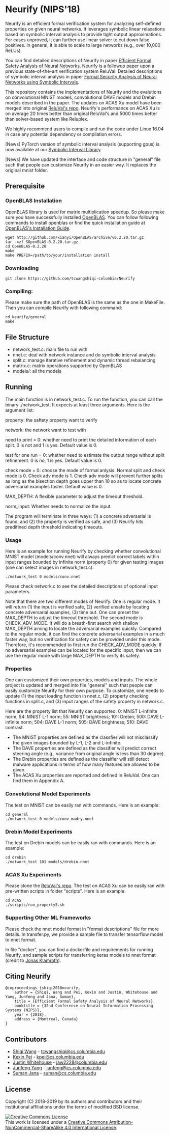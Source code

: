 # Neurify (NIPS'18)
Neurify is an efficient formal verification system for analyzing self-defined properties on given neural networks. It leverages symbolic linear relaxations based on symbolic interval analysis to provide tight output approximations. For cases unproved, it can further use linear solver to cut down false positives. In general, it is able to scale to large networks (e.g., over 10,000 ReLUs).   

You can find detailed descriptions of Neurify in paper [Efficient Formal Safety Analysis of Neural Networks](https://arxiv.org/abs/1809.08098). Neurify is a followup paper upon a previous state-of-the-art verification system ReluVal. Detailed descriptions of symbolic interval analysis in paper [Formal Security Analysis of Neural Networks using Symbolic Intervals](https://arxiv.org/pdf/1804.10829.pdf).

This repository contains the implementations of Neurify and the evalutions on convolutional MNIST models, convolutional DAVE models and Drebin models described in the paper. The updates on ACAS Xu model have been merged into original [ReluVal's repo](https://github.com/tcwangshiqi-columbia/ReluVal). Neurify's performance on ACAS Xu is on average 20 times better than original ReluVal's and 5000 times better than solver-based system like Reluplex.

We highly recommend users to compile and run the code under Linux 16.04 in case any potential dependency or compilation errors.

[News] PyTorch version of symbolic interval analysis (supporting gpus) is now available at our [Symbolic Interval Library](https://github.com/tcwangshiqi-columbia/symbolic_interval).

[News] We have updated the interface and code structure in "general" file such that people can customize Neurify in an easier way. It replaces the original mnist folder.


## Prerequisite


### OpenBLAS Installation
OpenBLAS library is used for matrix multiplication speedup. So please make sure you have successfully installed [OpenBLAS](https://www.openblas.net/). You can follow following commands to install openblas or find the quick installation guide at [OpenBLAS's Installation Guide](https://github.com/xianyi/OpenBLAS/wiki/Installation-Guide).

```
wget http://github.com/xianyi/OpenBLAS/archive/v0.2.20.tar.gz
tar -xzf SOpenBLAS-0.2.20.tar.gz
cd OpenBLAS-0.2.20
make
make PREFIX=/path/to/your/installation install
```

### Downloading

```
git clone https://github.com/tcwangshiqi-columbia/Neurify
```

### Compiling:
Please make sure the path of OpenBLAS is the same as the one in MakeFile. Then you can compile Neurify with following command:

```
cd Neurify/general
make
```

## File Structure

* network_test.c: main file to run with
* nnet.c: deal with network instance and do symbolic interval analysis
* split.c: manage iterative refinement and dynamic thread rebalancing
* matrix.c: matrix operations supported by OpenBLAS
* models/: all the models

## Running 

The main function is in network_test.c. To run the function, you can call the binary ./network_test. It expects at least three arguments. Here is the argument list:

property: the saftety property want to verify

network: the network want to test with

need to print = 0: whether need to print the detailed information of each split. 0 is not and 1 is yes. Default value is 0.

test for one run = 0: whether need to estimate the output range without split refinement. 0 is no, 1 is yes. Default value is 0.

check mode = 0: choose the mode of formal anlysis. Normal split and check mode is 0. Check adv mode is 1. Check adv mode will prevent further splits as long as the bisection depth goes upper than 10 so as to locate concrete adversarial examples faster. Default value is 0.

MAX_DEPTH: A flexible parameter to adjust the timeout threshold.

norm_input: Whether needs to normalize the input.

The program will terminate in three ways: (1) a concrete adversarial is found, and (2) the property is verified as safe, and (3) Neurify hits predifined depth threshold indicating timeouts.

### Usage

Here is an example for running Neurify by checking whether convolutional MNIST model (models/conv.nnet) will always predict correct labels within input ranges bounded by infinite norm (property 0) for given testing images (one can select images in network_test.c):

```
./network_test 0 models/conv.nnet
```

Please check network.c to see the detailed descriptions of optional input parameters. 

Note that there are two different modes of Neurify. One is regular mode. It will return (1) the input is verified safe, (2) verified unsafe by locating concrete adversarial examples, (3) time out. One can preset the MAX_DEPTH to adjust the timeout threshold. The second mode is CHECK_ADV_MODE. It will do a breath-first search with shallow MAX_DEPTH aiming to locate the adversarial examples quickly. Compared to the regular mode, it can find the concrete adversarial examples in a much faster way, but no verification for safety can be provided under this mode. Therefore, it's recommended to first run the CHECK_ADV_MODE quickly. If no adversarial examples can be located for the specific input, then we can use the regular mode with large MAX_DEPTH to verify its safety.


### Properties

One can customized their own properties, models and inputs. The whole project is updated and merged into file "general" such that people can easily customize Neurify for their own purpose. To customize, one needs to update (1) the input loading function in nnet.c, (2) property checking functions in split.c, and (3) input ranges of the safety property in network.c.

Here are the property list that Neurify can supported. 0: MNIST L-infinite norm; 54: MNIST L-1 norm; 55: MNIST brightness; 101: Drebin; 500: DAVE L-infinite norm; 504: DAVE L-1 norm; 505: DAVE brightness; 510: DAVE contrast.

* The MNIST properties are defined as the classfier will not misclassify the given images bounded by L-1, L-2 and L-infinite. 
* The DAVE properties are defined as the classifier will predict correct steering angle (e.g., variance from original angle is less than 30 degree).
* The Drebin properties are defined as the classifier will still detect malware applications in terms of how many features are allowed to be given. 
* The ACAS Xu properties are reported and defined in ReluVal. One can find them in Appendix A.


### Convolutional Model Experiments

The test on MNIST can be easily ran with commands. Here is an example:

```
cd general
./network_test 0 models/conv_madry.nnet
```

### Drebin Model Experiments

The test on Drebin models can be easily ran with commands. Here is an example:

```
cd drebin
./network_test 101 models/drebin.nnet
```

### ACAS Xu Experiments

Please clone the [ReluVal's repo](https://github.com/tcwangshiqi-columbia/ReluVal). The test on ACAS Xu can be easily ran with pre-written scripts in folder "scripts". Here is an example:

```
cd ACAS
./scripts/run_property5.sh
```

### Supporting Other ML Frameworks

Please check the nnet model format in "format descriptions" file for more details. In transfer.py, we provide a sample file to transfer tensorflow model to nnet format.

In file "docker", you can find a dockerfile and requirements for running Neurify, and sample scripts for transferring keras models to nnet format (credit to [Jonas Klamroth](https://www.fzi.de/en/about-us/organisation/detail/address/klamroth/)).

## Citing Neurify
```
@inproceedings {shiqi2018neurify,
	author = {Shiqi, Wang and Pei, Kexin and Justin, Whitehouse and Yang, Junfeng and Jana, Suman},
	title = {Efficient Formal Safety Analysis of Neural Networks},
	booktitle = {32nd Conference on Neural Information Processing Systems (NIPS)},
	year = {2018},
	address = {Montreal, Canada}
}
```


## Contributors

* [Shiqi Wang](https://sites.google.com/view/tcwangshiqi) - tcwangshiqi@cs.columbia.edu
* [Kexin Pei](https://sites.google.com/site/kexinpeisite/) - kpei@cs.columbia.edu
* [Justin Whitehouse](https://www.college.columbia.edu/node/11475) - jaw2228@columbia.edu
* [Junfeng Yang](http://www.cs.columbia.edu/~junfeng/) - junfeng@cs.columbia.edu
* [Suman Jana](http://www.cs.columbia.edu/~suman/) - suman@cs.columbia.edu


## License
Copyright (C) 2018-2019 by its authors and contributors and their institutional affiliations under the terms of modified BSD license.

<a rel="license" href="http://creativecommons.org/licenses/by-nc-sa/4.0/"><img alt="Creative Commons License" style="border-width:0" src="https://i.creativecommons.org/l/by-nc-sa/4.0/88x31.png" /></a><br />This work is licensed under a <a rel="license" href="http://creativecommons.org/licenses/by-nc-sa/4.0/">Creative Commons Attribution-NonCommercial-ShareAlike 4.0 International License</a>.